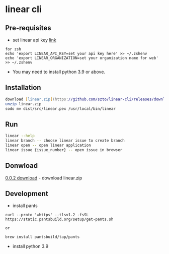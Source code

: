 # linear cli

## Pre-requisites
- set linear api key [link](https://github.com/szto/linear-cli/blob/main/src/main.py)
```shell
for zsh
echo 'export LINEAR_API_KEY=set your api key here' >> ~/.zshenv
echo 'export LINEAR_ORGANIZATION=set your organization name for web' >> ~/.zshenv
```
- You may need to install python 3.9 or above.

## Installation

```zsh
download [linear.zip](https://github.com/szto/linear-cli/releases/download/0.0.2/linear.zip)
unzip linear.zip
sodo mv dist/src/linear.pex /usr/local/bin/linear
```

## Run
```zsh
linear --help
linear branch -- choose linear issue to create branch
linear open -- open linear application
linear issue {issue_number} -- open issue in browser
```

## Donwload
[0.0.2 download](https://github.com/szto/linear-cli/releases/tag/0.0.2) - download linear.zip

## Development
- install pants
```shell
curl --proto '=https' --tlsv1.2 -fsSL https://static.pantsbuild.org/setup/get-pants.sh

or 

brew install pantsbuild/tap/pants
```
- install python 3.9
